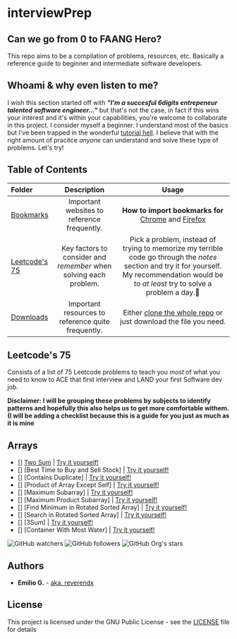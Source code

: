 
# interviewPrep
## Can we go from 0 to FAANG Hero?
This repo aims to be a compilation of problems, resources, etc. Basically a reference guide to beginner and intermediate software developers.

## Whoami & why even listen to me?
I wish this section started off with **_"I'm a succesful 6digits entrepeneur talented software engineer..."_** but that's not the case, in fact if this wins your interest and it's within your capabilities, you're welcome to collaborate in this project. I consider myself a beginner. I understand most of the basics but I've been trapped in the wonderful [tutorial hell](https://medium.com/@adrian.td96/what-is-tutorial-hell-d24c1bdb279f). I believe that with the right amount of pracitce _anyone_ can understand and solve these type of problems. Let's try! 

## Table of Contents
Folder | Description | Usage
:-- | :--: | :--: |
[Bookmarks](url) | Important websites to reference frequently. | **How to import bookmarks for** [Chrome](https://support.google.com/chrome/answer/96816?hl=en) and [Firefox](https://support.mozilla.org/en-US/kb/import-bookmarks-html-file)
[Leetcode's 75](url) | Key factors to consider and _remember_ when solving each problem. | Pick a problem, instead of trying to memorize my terrible code go through the _notes_ section and try it for yourself. My recommendation would be to _at least_ try to solve a problem a day.🥇
[Downloads](url) | Important resources to reference quite frequently. | Either [clone the whole repo](https://docs.github.com/en/repositories/creating-and-managing-repositories/cloning-a-repository) or just download the file you need.

## Leetcode's 75
Consists of a list of 75 Leetcode problems to teach you *most* of what you need to know to ACE that first interview and LAND your first Software dev job.

**Disclaimer: I will be grouping these problems by subjects to identify patterns and hopefully this also helps us to get more comfortable withem. (I will be adding a checklist because this is a guide for you just as much as it is mine** 
 
## Arrays

- [] [Two Sum](https://github.com/reverendx/interviewPrep/blob/main/Leet75s/twoSum.py) | [Try it yourself!](https://leetcode.com/problems/two-sum/)
- [] [Best Time to Buy and Sell Stock] | [Try it yourself!](https://leetcode.com/problems/best-time-to-buy-and-sell-stock/)
- [] [Contains Duplicate] | [Try it yourself!](https://leetcode.com/problems/contains-duplicate/)
- [] [Product of Array Except Self] | [Try it yourself!](https://leetcode.com/problems/product-of-array-except-self/)
- [] [Maximum Subarray] | [Try it yourself!](https://leetcode.com/problems/maximum-subarray/)
- [] [Maximum Product Subarray] | [Try it yourself!](https://leetcode.com/problems/maximum-product-subarray/)
- [] [Find Minimum in Rotated Sorted Array] | [Try it yourself!](https://leetcode.com/problems/find-minimum-in-rotated-sorted-array/)
- [] [Search in Rotated Sorted Array] | [Try it yourself!](https://leetcode.com/problems/search-in-rotated-sorted-array/)
- [] [3Sum] | [Try it yourself!](https://leetcode.com/problems/3sum/)
- [] [Container With Most Water] | [Try it yourself!](https://leetcode.com/problems/container-with-most-water/)

<img alt="GitHub watchers" src="https://img.shields.io/github/watchers/reverendx/interviewPrep?style=social">
<img alt="GitHub followers" src="https://img.shields.io/github/followers/reverendx?style=social">
<img alt="GitHub Org's stars" src="https://img.shields.io/github/stars/reverendx?style=social">

## Authors

* **Emilio G.** - [aka. reverendx](https://github.com/reverendx)

## License

This project is licensed under the GNU Public License - see the [LICENSE](LICENSE) file for details
